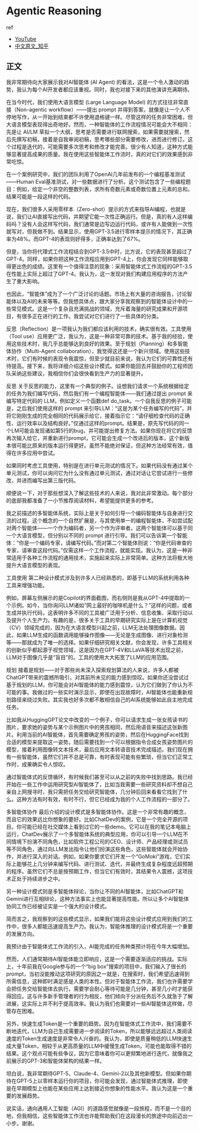 # Agentic Reasoning

ref
- [YouTube](https://www.youtube.com/watch?v=sal78ACtGTc)
- [中文原文_知乎](https://zhuanlan.zhihu.com/p/690034176)

## 正文

我非常期待向大家展示我对AI智能体 (AI Agent) 的看法，这是一个令人激动的趋势，我认为每个AI开发者都应该重视。同时，我也对接下来的其他演讲充满期待。


在当今时代，我们使用大语言模型 (Large Language Model) 的方式往往非常直接（Non-agentic workflow）——提出 prompt 并得到答案，就像是让一个人不停地写作，从一开始到结束都不许使用退格键一样。尽管这样的任务非常困难，但大语言模型表现得出奇地好。然而，一种智能体的工作流程情况可能会大不相同：先是让 AI/LM 草拟一个大纲，思考是否需要进行联网搜索，如果需要就搜索，然后先撰写初稿，接着是自我审阅初稿，思考哪些部分需要修改，进而进行修订。这个过程是迭代的，可能需要多次思考和修改才能完善。很少有人知道，这种方式能够显著提高成果的质量。我在使用这些智能体工作流时，真的对它们的效果感到非常吃惊。

在一个案例研究中，我们的团队利用了OpenAI几年前发布的一个编程基准测试——Human Eval基准测试，对一些数据进行了分析。这个测试包含了一些编程题目：例如，给定一个非空的整数列表，求所有奇数元素或奇数位置上元素的总和。结果可能是一段这样的代码。


现在，我们很多人采用零样本（Zero-shot）提示的方式来指导AI编程，也就是说，我们让AI直接写出代码，并期望它能一次性正确运行。但是，真的有人这样编码吗？没有人会这样写代码，我们通常是边写边运行代码，或许有人能做到一次性就写对，但我做不到。结果显示，使用GPT-3.5进行零样本提示的情况下，其正确率为48%。而GPT-4的表现则好得多，正确率达到了67%。

但是，当你将代理式工作流程结合到GPT-3.5中时，比方说，它的表现甚至超过了GPT-4。同样，如果你把这种工作流程应用到GPT-4上，你会发现它同样能够取得更出色的成绩。这里有一个值得注意的现象：采用智能体式工作流程的GPT-3.5在性能上实际上超过了GPT-4。我认为，这一发现对我们构建应用程序的方法产生了重大影响。


也因此，“智能体”成为了一个广泛讨论的话题。市场上有大量的咨询报告，讨论智能体以及AI的未来等等。但我想具体点，跟大家分享我观察到的智能体设计中的一些常见模式。这是一个复杂且充满挑战的领域，充斥着海量的研究成果和开源项目，有很多正在进行的工作。我尝试对它们进行了一些具体的分类。

反思（Reflection）是一项我认为我们都应该利用的技术，确实很有效。工具使用（Tool use）应用更广泛，我认为，这是一种非常可靠的技术。基于我的经验，使用这些技术时，我几乎总能够达到良好的效果。至于规划（Planning）和多智能体协作（Multi-Agent collaboration），我觉得这还是一个新兴领域。使用这些技术时，它们有时候的表现令我震惊，但至少就目前来说，我认为它们的可靠性还有待提高。接下来，我将详细介绍这些设计模式。如果你能回去并鼓励你的工程师团队采纳这些建议，我相信你们会很快看到生产力的显著提升。


反思
关于反思的能力，这里有一个典型的例子。设想我们请求一个系统根据给定的任务为我们编写代码，然后我们有一个编程智能体——我们通过提出 prompt 来编写特定代码的 LLM，例如定义一个函数def do_task。一个自我反思的例子可能是，之后我们使用这样的 prompt 来引导LLM：“这是为某个任务编写的代码”，并将它刚刚生成的完全相同的代码展示给它，接着指示它：“请仔细检查代码的正确性、运行效率以及结构良好。”仅通过这样的prompt。结果是，原先写代码的同一个LM可能会发现诸如第5行的bug，并可能提出修复方法。如果你现在将它的反馈再次输入给它，并重新进行prompt，它可能会生成一个改进后的版本，这个新版本很可能比原来的版本运行得更好。虽然不能绝对保证，但这种方法经常有效，值得在许多应用中尝试。


如果同时考虑工具使用，特别是在进行单元测试的情况下。如果代码没有通过某个单元测试，你可以询问它为什么没有通过单元测试，通过对话让它尝试进行一些修改，并进而编写出第三版代码。

顺便说一下，对于那些想深入了解这些技术的人来说，我对此非常激动。每个部分的底部我都准备了一小节推荐阅读材料，希望能提供更多的参考。

我之前描述的多智能体系统，实际上是关于如何引导一个编码智能体与自身进行交流的过程。这个概念的一个自然扩展是，与其使用单一的编程智能体，不如尝试配对两个智能体——一个作为编码者，另一个作为评审者。这两个智能体可以基于同一个大语言模型，但分别以不同的 prompt 进行引导。我们可以告诉第一个智能体：“你是一个编码专家，请编写代码。”而对第二个智能体则说：“你是代码审查的专家，请审查这段代码。”仅需这样一个工作流程，就能实现。我认为，这是一种非常适用于各种工作流程的通用技术，实施起来实际上非常简单。这种方法将极大地提升大语言模型的表现。


工具使用
第二种设计模式涉及到许多人已经熟悉的，即基于LLM的系统利用各种工具来增强功能。


例如，屏幕左侧展示的是Copilot的界面截图，而右侧则是我从GPT-4中提取的一个示例。如今，当你询问LLM诸如“网上最好的咖啡机是什么？”这样的问题，或者生成并执行代码，这表明许多不同的工具被广泛用于分析、信息收集、采取行动以及提升个人生产力。有趣的是，很多关于工具的早期研究实际上是在计算机视觉（CV）领域完成的，因为在大语言模型兴起之前，LLM无法处理图像数据。因此，如果LLM生成的函数调用能够操作图像——无论是生成图像、进行对象检测等——那就成为了唯一的选择。如果仔细研究相关文献，你会发现，许多工具相关的创新似乎都起源于视觉领域，这是因为在GPT-4V和LLaVA等技术出现之前，LLM对于图像几乎是“盲目”的。工具的使用大大拓宽了LLM的应用范围。

规划
接着是规划——对于那些尚未深入探索规划算法的人来说，许多人都被ChatGPT带来的震撼所吸引，对其前所未见的能力感到惊叹。如果你还没尝试过基于规划的LLM，你可能会对AI智能体的能力感到震惊，认为它们做到了你认为不可能的事。我做过的一些实时演示显示，即使在出现故障时，AI智能体也能重新规划路径来绕过失败。其实我也好多次都不敢相信自己的AI系统能够如此自主地完成任务。


比如我从HuggingGPT论文中改变的一个例子，你可以请求生成一张女孩读书的图片，要求她的姿势与某个示例图片中的男孩相同，然后用语音来描述这张新图片。利用当前的AI智能体，首先需要确定男孩的姿势，然后在HuggingFace找到合适的模型来提取这一姿势。随后需要找到一个可以根据指令合成女孩姿势图片的模型，接着利用图像转文本技术，最后应用文本转语音技术完成描述。我们现在拥有一些智能体，虽然它们并不总是可靠，有时表现可能有些繁琐，但当它们正常工作时，成果确实令人惊叹。

通过智能体式的反馈循环，有时候我们甚至可以从之前的失败中找到思路。我已经开始在一些工作中运用研究型AI智能体了，比如当我需要一些研究资料却不想自己亲自上网搜寻时，我只需把任务交给研究智能体，几分钟后回来看看它找到了什么。这种方法有时有效，有时不行，但它已经成为我的个人工作流程的一部分了。

多智能体协作
最后介绍的设计模式是多智能体协作。这是一个非常有趣的概念，而且它的效果远比你想象的要好。比如ChatDev的案例，它是一个完全开源的项目。你可能已经在社交媒体上看到过它的一些demo。它可以在我的笔记本电脑上运行，ChatDev展示了一个多智能体系统的典型应用，你可以引导一个LLM在不同情境下扮演不同角色，比如软件工程公司的CEO、设计师、产品经理或测试员等不同角色，通过向LLM发出指令让他们扮演这些角色，这些智能体就会开始协作，并进行深入的对话。例如，如果你要求它们开发一个“GoMoki”游戏，它们实际上能够花上几分钟来编写代码、进行测试、迭代，并最终生成复杂程度远超预期的程序。虽然它们不总是按预期工作，但当它们有效时，其结果令人震撼，这项技术正处于持续进步之中。


另一种设计模式则是多智能体辩论，当你让不同的AI智能体，比如ChatGPT和Gemini进行互相辩论，这种方法事实上也能显著提高性能。所以让多个AI智能体协同工作已经被证实是一个强大的设计模式。

简而言之，我观察到的这些模式显示，如果我们能将这些设计模式应用到我们的工作中，很多人都能迅速提高生产力。我认为，智能体推理的设计模式将是一个重要的发展方向。


我预计由于智能体式工作流的引入，AI能完成的任务种类预计将在今年大幅增加。

然而，人们通常期待AI智能体能立即响应，这是一个需要逐渐适应的挑战。实际上，十年前我在Google参与的一个“big box”搜索的项目中，我们输入了很长的prompt，当初没能推动这项研究的原因之一就是，在搜索时，我们希望迅速得到所需信息，这种即时满足感是人类的本性。但对于智能体工作流，我们也许需要学会把任务交给智能体去执行，需要学会耐心等待可能是几分钟，甚至几小时才能获得回应。这与许多新手管理者的行为相反，他们倾向于分派任务后不久就急于了解进展，这实际上并不利于提高效率。我认为我们也需要对一些AI智能体这样做，尽管存在困难。


另外，快速生成Token是一个重要的趋势。因为在智能体式工作流中，我们需要不断地迭代，LLM为自己生成需要进一步阅读的Token，所以能够远远超过人类阅读速度的Token生成速度是非常令人兴奋的。我认为，即使是质量稍低的LLM快速生成大量Token，相较于从更高质量的LLM中缓慢生成Token，可能也能取得不错的结果。这个观点可能有些争议，因为它意味着你可以更频繁地进行迭代，就像我之前展示的GPT-3和智能体架构的结果一样。

坦白说，我非常期待GPT-5、Claude-4、Gemini-2以及其他新模型。但如果你期待在GPT-5上以零样本运行你的项目，你可能会发现，通过智能体式推理，即使是在早期模型上也能在某些应用上达到接近你想象的性能水平。我认为这是一个重要的发展趋势。

说实话，通向通用人工智能（AGI）的道路感觉就像是一段旅程，而不是一个目的地，但我相信，这些智能体工作流也许能帮助我们在这段漫长的旅途中向前迈出一小步。谢谢。